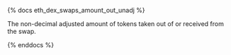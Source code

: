 {% docs eth_dex_swaps_amount_out_unadj %}

The non-decimal adjusted amount of tokens taken out of or received from the swap.

{% enddocs %}